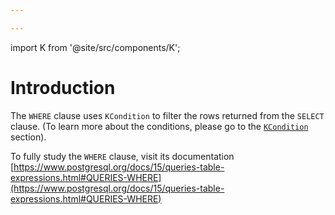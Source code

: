 ```yaml
---

---
```


import K from '@site/src/components/K';

# Introduction

The `WHERE` clause uses `KCondition` to filter the rows returned from the `SELECT` clause. (To learn more about the conditions, please go to the [`KCondition`](/docs/conditions/eq) section).

To fully study the `WHERE` clause, visit its documentation [https://www.postgresql.org/docs/15/queries-table-expressions.html#QUERIES-WHERE](https://www.postgresql.org/docs/15/queries-table-expressions.html#QUERIES-WHERE)

